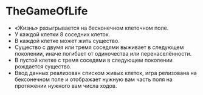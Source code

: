 # TheGameOfLife
* «Жизнь» разыгрывается на бесконечном клеточном поле.
* У каждой клетки ﻿8﻿ соседних клеток.
* В каждой клетке может жить существо.
* Существо с двумя или тремя соседями выживает в следующем поколении, иначе погибает от одиночества или перенаселённости.
* В пустой клетке с тремя соседями в следующем поколении рождается существо.
* Ввод данных реализован списком живых клеток, игра релизована на бексонечном поле и отображает нужную вам часть поля на протяжении нужного вам числа ходов.
